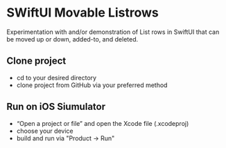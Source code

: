# SWiftUI Movable Listrows
Experimentation with and/or demonstration of List rows in SwiftUI that can be moved up or down, added-to, and deleted.

##  Clone project
- cd to your desired directory
- clone project from GitHub via your preferred method

## Run on iOS Siumulator
- “Open a project or file” and open the Xcode file (.xcodeproj)
- choose your device
- build and run via "Product -> Run"
